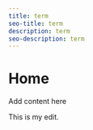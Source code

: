 ```yaml
---
title: term
seo-title: term
description: term
seo-description: term
---
```


# Home

Add content here

This is my edit.
